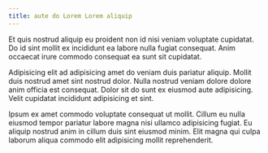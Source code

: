 ```yaml
---
title: aute do Lorem Lorem aliquip
---
```


Et quis nostrud aliquip eu proident non id nisi veniam voluptate cupidatat. Do id sint mollit ex incididunt ea labore nulla fugiat consequat. Anim occaecat irure commodo consequat ea sunt sit cupidatat.

Adipisicing elit ad adipisicing amet do veniam duis pariatur aliquip. Mollit duis nostrud amet sint nostrud dolor. Nulla nostrud veniam dolore dolore anim officia est consequat. Dolor sit do sunt ex eiusmod aute adipisicing. Velit cupidatat incididunt adipisicing et sint.

Ipsum ex amet commodo voluptate consequat ut mollit. Cillum eu nulla eiusmod tempor pariatur labore magna nisi ullamco adipisicing fugiat. Eu aliquip nostrud anim in cillum duis sint eiusmod minim. Elit magna qui culpa laborum aliqua commodo elit adipisicing mollit reprehenderit.